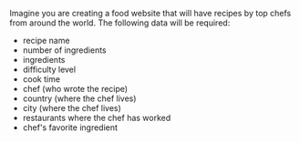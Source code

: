 Imagine you are creating a food website that will have recipes by top chefs from around the world. The following data will be required:
- recipe name
- number of ingredients
- ingredients
- difficulty level
- cook time
- chef (who wrote the recipe)
- country (where the chef lives)
- city (where the chef lives)
- restaurants where the chef has worked
- chef's favorite ingredient
